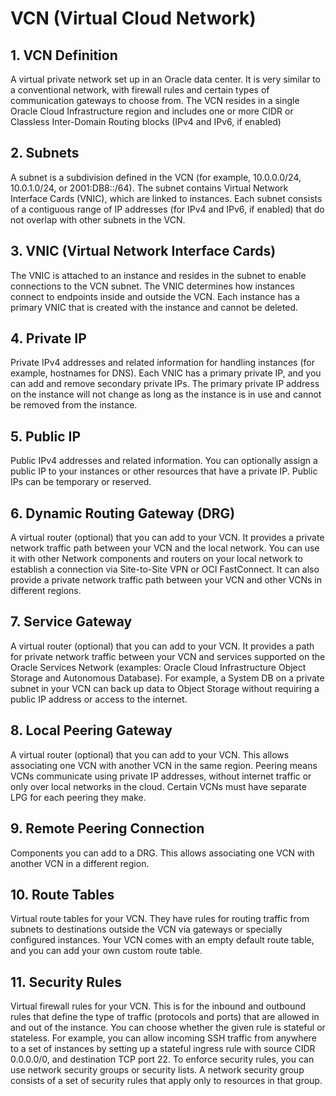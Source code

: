 # VCN (Virtual Cloud Network)

## 1. VCN Definition
A virtual private network set up in an Oracle data center. It is very similar to a conventional network, with firewall rules and certain types of communication gateways to choose from. The VCN resides in a single Oracle Cloud Infrastructure region and includes one or more CIDR or Classless Inter-Domain Routing blocks (IPv4 and IPv6, if enabled)

## 2. Subnets
A subnet is a subdivision defined in the VCN (for example, 10.0.0.0/24, 10.0.1.0/24, or 2001:DB8::/64). The subnet contains Virtual Network Interface Cards (VNIC), which are linked to instances. Each subnet consists of a contiguous range of IP addresses (for IPv4 and IPv6, if enabled) that do not overlap with other subnets in the VCN.

## 3. VNIC (Virtual Network Interface Cards)
The VNIC is attached to an instance and resides in the subnet to enable connections to the VCN subnet. The VNIC determines how instances connect to endpoints inside and outside the VCN. Each instance has a primary VNIC that is created with the instance and cannot be deleted.

## 4. Private IP
Private IPv4 addresses and related information for handling instances (for example, hostnames for DNS). Each VNIC has a primary private IP, and you can add and remove secondary private IPs. The primary private IP address on the instance will not change as long as the instance is in use and cannot be removed from the instance.

## 5. Public IP
Public IPv4 addresses and related information. You can optionally assign a public IP to your instances or other resources that have a private IP. Public IPs can be temporary or reserved.

## 6. Dynamic Routing Gateway (DRG)
A virtual router (optional) that you can add to your VCN. It provides a private network traffic path between your VCN and the local network. You can use it with other Network components and routers on your local network to establish a connection via Site-to-Site VPN or OCI FastConnect. It can also provide a private network traffic path between your VCN and other VCNs in different regions.

## 7. Service Gateway
A virtual router (optional) that you can add to your VCN. It provides a path for private network traffic between your VCN and services supported on the Oracle Services Network (examples: Oracle Cloud Infrastructure Object Storage and Autonomous Database). For example, a System DB on a private subnet in your VCN can back up data to Object Storage without requiring a public IP address or access to the internet.

## 8. Local Peering Gateway
A virtual router (optional) that you can add to your VCN. This allows associating one VCN with another VCN in the same region. Peering means VCNs communicate using private IP addresses, without internet traffic or only over local networks in the cloud. Certain VCNs must have separate LPG for each peering they make.

## 9. Remote Peering Connection
Components you can add to a DRG. This allows associating one VCN with another VCN in a different region.

## 10. Route Tables
Virtual route tables for your VCN. They have rules for routing traffic from subnets to destinations outside the VCN via gateways or specially configured instances. Your VCN comes with an empty default route table, and you can add your own custom route table.

## 11. Security Rules
Virtual firewall rules for your VCN. This is for the inbound and outbound rules that define the type of traffic (protocols and ports) that are allowed in and out of the instance. You can choose whether the given rule is stateful or stateless. For example, you can allow incoming SSH traffic from anywhere to a set of instances by setting up a stateful ingress rule with source CIDR 0.0.0.0/0, and destination TCP port 22. To enforce security rules, you can use network security groups or security lists. A network security group consists of a set of security rules that apply only to resources in that group.

